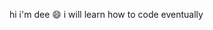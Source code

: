hi i'm dee 😄
i will learn how to code eventually

<!---
dotu-mtr/dotu-mtr is a ✨ special ✨ repository because its `README.md` (this file) appears on your GitHub profile.
You can click the Preview link to take a look at your changes.
--->
